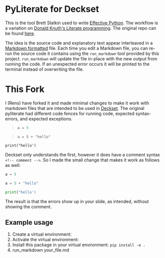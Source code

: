 # PyLiterate for Deckset

This is the tool Brett Slatkin used to write [Effective Python](http://www.effectivepython.com). The workflow is a variation on [Donald Knuth's Literate programming](http://en.wikipedia.org/wiki/Literate_programming). The original repo can be found [here](https://github.com/bslatkin/pyliterate).

The idea is the source code and explanatory text appear interleaved in a [Markdown formatted](https://help.github.com/articles/github-flavored-markdown/) file. Each time you edit a Markdown file, you can re-run the source code it contains using the `run_markdown` tool provided by this project. `run_markdown` will update the file in-place with the new output from running the code. If an unexpected error occurs it will be printed to the terminal instead of overwriting the file.

# This Fork

I (Rens) have forked it and made minimal changes to make it work with markdown files that are intended to be used in [Deckset](https://www.deckset.com/). The original pyliterate had different code fences for running code, expected syntax-errors, and expected exceptions.

> ```python
> a = 5
> ```

> ```python-exception
> a = 5 + "hello"
> ```

```python-syntax-error
print("hello')
```

Deckset only understands the first, however it does have a comment syntax `<!-- comment -->`. So I made the small change that makes it work as follows as well:

```python
a = 5
```

<!-- exception -->
```python
a = 5 + "hello"
```

<!-- syntax-error -->
```python
print("hello')
```

The result is that the errors show up in your slide, as intended, without showing the comment.

## Example usage

1. Create a virtual environment:
2. Activate the virtual environment:
3. Install this package in your virtual environment: `pip install -e .`
4. run_markdown your_file.md
